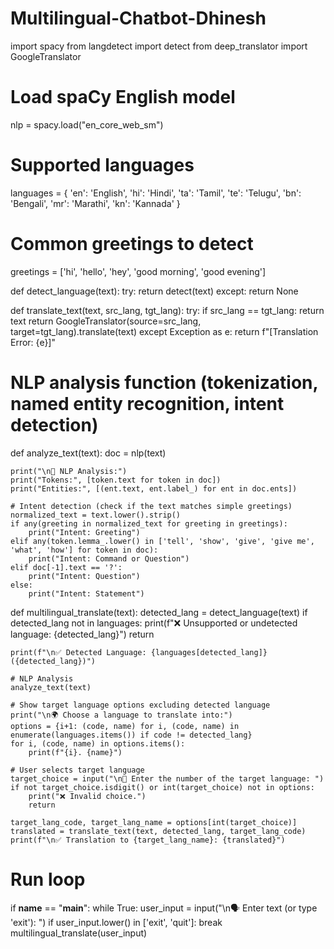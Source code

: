 # Multilingual-Chatbot-Dhinesh
import spacy
from langdetect import detect
from deep_translator import GoogleTranslator

# Load spaCy English model
nlp = spacy.load("en_core_web_sm")

# Supported languages
languages = {
    'en': 'English',
    'hi': 'Hindi',
    'ta': 'Tamil',
    'te': 'Telugu',
    'bn': 'Bengali',
    'mr': 'Marathi',
    'kn': 'Kannada'
}

# Common greetings to detect
greetings = ['hi', 'hello', 'hey', 'good morning', 'good evening']

def detect_language(text):
    try:
        return detect(text)
    except:
        return None

def translate_text(text, src_lang, tgt_lang):
    try:
        if src_lang == tgt_lang:
            return text
        return GoogleTranslator(source=src_lang, target=tgt_lang).translate(text)
    except Exception as e:
        return f"[Translation Error: {e}]"

# NLP analysis function (tokenization, named entity recognition, intent detection)
def analyze_text(text):
    doc = nlp(text)
    
    print("\n🧠 NLP Analysis:")
    print("Tokens:", [token.text for token in doc])
    print("Entities:", [(ent.text, ent.label_) for ent in doc.ents])

    # Intent detection (check if the text matches simple greetings)
    normalized_text = text.lower().strip()
    if any(greeting in normalized_text for greeting in greetings):
        print("Intent: Greeting")
    elif any(token.lemma_.lower() in ['tell', 'show', 'give', 'give me', 'what', 'how'] for token in doc):
        print("Intent: Command or Question")
    elif doc[-1].text == '?':
        print("Intent: Question")
    else:
        print("Intent: Statement")

def multilingual_translate(text):
    detected_lang = detect_language(text)
    if detected_lang not in languages:
        print(f"❌ Unsupported or undetected language: {detected_lang}")
        return
    
    print(f"\n✅ Detected Language: {languages[detected_lang]} ({detected_lang})")

    # NLP Analysis
    analyze_text(text)

    # Show target language options excluding detected language
    print("\n🌍 Choose a language to translate into:")
    options = {i+1: (code, name) for i, (code, name) in enumerate(languages.items()) if code != detected_lang}
    for i, (code, name) in options.items():
        print(f"{i}. {name}")

    # User selects target language
    target_choice = input("\n🔁 Enter the number of the target language: ")
    if not target_choice.isdigit() or int(target_choice) not in options:
        print("❌ Invalid choice.")
        return

    target_lang_code, target_lang_name = options[int(target_choice)]
    translated = translate_text(text, detected_lang, target_lang_code)
    print(f"\n✅ Translation to {target_lang_name}: {translated}")

# Run loop
if __name__ == "__main__":
    while True:
        user_input = input("\n🗣️ Enter text (or type 'exit'): ")
        if user_input.lower() in ['exit', 'quit']:
            break
        multilingual_translate(user_input)
